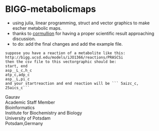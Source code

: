 # BIGG-metabolicmaps

- using julia, linear programming, struct and vector graphics to make escher metabolic maps. 
- thanks to [cormullion](https://github.com/cormullion) for having a proper scientific result approaching discussion. 
- to do: add the final changes and add the example file. 
```
suppose you have a reaction of a metabolite like this: http://bigg.ucsd.edu/models/iJO1366/reactions/PRASCSi
then the csv file to this vectorgraphic should be:
start, end
asp__L_c,h_c
atp_c,adp_c
asp__L,pi_c
and your startreaction and end reaction will be ``` 5aizc_c, 25aics_c```
```

Gaurav \
Academic Staff Member \
Bioinformatics \
Institute for Biochemistry and Biology \
University of Potsdam \
Potsdam,Germany
